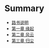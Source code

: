 # Summary

* [路书说明](README.md)
* [第一章 缘起](chapter01.md)
* [第二章 风云](chapter02.md)
* [第三章 归尘](chapter03.md)

